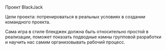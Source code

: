 Проект BlackJack

Цели проекта:
потренироваться в реальных условиях в создании командного проекта.

Сама игра в стиле блекджек должна быть относительно простой в реализации, поможет показать подводные камны групповой разработки
и научить нас самим организовывать рабочий процесс.